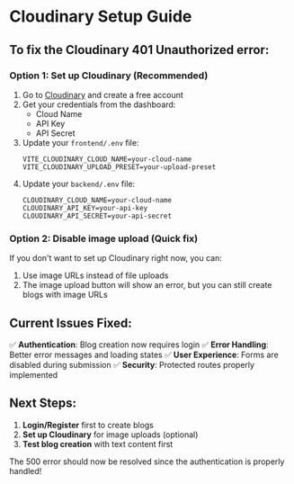 # Cloudinary Setup Guide

## To fix the Cloudinary 401 Unauthorized error:

### Option 1: Set up Cloudinary (Recommended)
1. Go to [Cloudinary](https://cloudinary.com/) and create a free account
2. Get your credentials from the dashboard:
   - Cloud Name
   - API Key
   - API Secret
3. Update your `frontend/.env` file:
   ```
   VITE_CLOUDINARY_CLOUD_NAME=your-cloud-name
   VITE_CLOUDINARY_UPLOAD_PRESET=your-upload-preset
   ```
4. Update your `backend/.env` file:
   ```
   CLOUDINARY_CLOUD_NAME=your-cloud-name
   CLOUDINARY_API_KEY=your-api-key
   CLOUDINARY_API_SECRET=your-api-secret
   ```

### Option 2: Disable image upload (Quick fix)
If you don't want to set up Cloudinary right now, you can:
1. Use image URLs instead of file uploads
2. The image upload button will show an error, but you can still create blogs with image URLs

## Current Issues Fixed:
✅ **Authentication**: Blog creation now requires login
✅ **Error Handling**: Better error messages and loading states
✅ **User Experience**: Forms are disabled during submission
✅ **Security**: Protected routes properly implemented

## Next Steps:
1. **Login/Register** first to create blogs
2. **Set up Cloudinary** for image uploads (optional)
3. **Test blog creation** with text content first

The 500 error should now be resolved since the authentication is properly handled! 